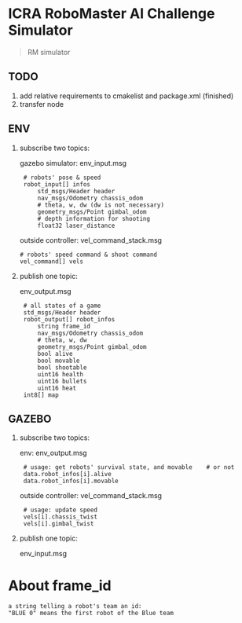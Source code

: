 # ICRA RoboMaster AI Challenge Simulator


> RM simulator 


## TODO
1. add relative requirements to cmakelist and package.xml (finished)
2. transfer node

## ENV
1. subscribe two topics:

     gazebo simulator: env_input.msg  

        # robots' pose & speed
        robot_input[] infos
            std_msgs/Header header
            nav_msgs/Odometry chassis_odom
            # theta, w, dw (dw is not necessary)
            geometry_msgs/Point gimbal_odom
            # depth information for shooting
            float32 laser_distance

     outside controller: vel_command_stack.msg

       # robots' speed command & shoot command
       vel_command[] vels

2. publish one topic:

     env_output.msg

        # all states of a game
        std_msgs/Header header
        robot_output[] robot_infos
            string frame_id
            nav_msgs/Odometry chassis_odom
            # theta, w, dw
            geometry_msgs/Point gimbal_odom
            bool alive
            bool movable
            bool shootable
            uint16 health
            uint16 bullets
            uint16 heat
        int8[] map


## GAZEBO

1. subscribe two topics:

     env: env_output.msg

        # usage: get robots' survival state, and movable    # or not
        data.robot_infos[i].alive
        data.robot_infos[i].movable

     outside controller: vel_command_stack.msg

        # usage: update speed
        vels[i].chassis_twist
        vels[i].gimbal_twist

2. publish one topic:

     env_input.msg

# About frame_id

    a string telling a robot's team an id:
    "BLUE 0" means the first robot of the Blue team



